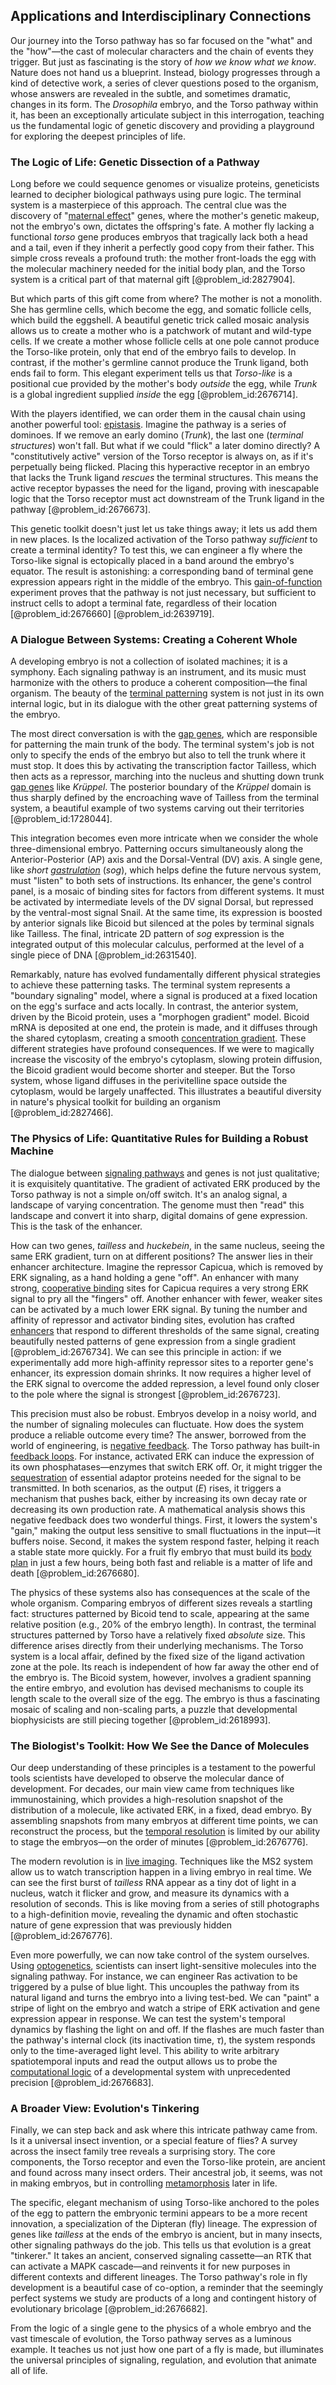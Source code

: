 ## Applications and Interdisciplinary Connections

Our journey into the Torso pathway has so far focused on the "what" and the "how"—the cast of molecular characters and the chain of events they trigger. But just as fascinating is the story of *how we know what we know*. Nature does not hand us a blueprint. Instead, biology progresses through a kind of detective work, a series of clever questions posed to the organism, whose answers are revealed in the subtle, and sometimes dramatic, changes in its form. The *Drosophila* embryo, and the Torso pathway within it, has been an exceptionally articulate subject in this interrogation, teaching us the fundamental logic of genetic discovery and providing a playground for exploring the deepest principles of life.

### The Logic of Life: Genetic Dissection of a Pathway

Long before we could sequence genomes or visualize proteins, geneticists learned to decipher biological pathways using pure logic. The terminal system is a masterpiece of this approach. The central clue was the discovery of "[maternal effect](@article_id:266671)" genes, where the mother's genetic makeup, not the embryo's own, dictates the offspring's fate. A mother fly lacking a functional *torso* gene produces embryos that tragically lack both a head and a tail, even if they inherit a perfectly good copy from their father. This simple cross reveals a profound truth: the mother front-loads the egg with the molecular machinery needed for the initial body plan, and the Torso system is a critical part of that maternal gift [@problem_id:2827904].

But which parts of this gift come from where? The mother is not a monolith. She has germline cells, which become the egg, and somatic follicle cells, which build the eggshell. A beautiful genetic trick called mosaic analysis allows us to create a mother who is a patchwork of mutant and wild-type cells. If we create a mother whose follicle cells at one pole cannot produce the Torso-like protein, only that end of the embryo fails to develop. In contrast, if the mother's germline cannot produce the Trunk ligand, both ends fail to form. This elegant experiment tells us that *Torso-like* is a positional cue provided by the mother's body *outside* the egg, while *Trunk* is a global ingredient supplied *inside* the egg [@problem_id:2676714].

With the players identified, we can order them in the causal chain using another powerful tool: [epistasis](@article_id:136080). Imagine the pathway is a series of dominoes. If we remove an early domino (*Trunk*), the last one (*terminal structures*) won't fall. But what if we could "flick" a later domino directly? A "constitutively active" version of the Torso receptor is always on, as if it's perpetually being flicked. Placing this hyperactive receptor in an embryo that lacks the Trunk ligand *rescues* the terminal structures. This means the active receptor bypasses the need for the ligand, proving with inescapable logic that the Torso receptor must act downstream of the Trunk ligand in the pathway [@problem_id:2676673].

This genetic toolkit doesn't just let us take things away; it lets us add them in new places. Is the localized activation of the Torso pathway *sufficient* to create a terminal identity? To test this, we can engineer a fly where the Torso-like signal is ectopically placed in a band around the embryo's equator. The result is astonishing: a corresponding band of terminal gene expression appears right in the middle of the embryo. This [gain-of-function](@article_id:272428) experiment proves that the pathway is not just necessary, but sufficient to instruct cells to adopt a terminal fate, regardless of their location [@problem_id:2676660] [@problem_id:2639719].

### A Dialogue Between Systems: Creating a Coherent Whole

A developing embryo is not a collection of isolated machines; it is a symphony. Each signaling pathway is an instrument, and its music must harmonize with the others to produce a coherent composition—the final organism. The beauty of the [terminal patterning](@article_id:197000) system is not just in its own internal logic, but in its dialogue with the other great patterning systems of the embryo.

The most direct conversation is with the [gap genes](@article_id:185149), which are responsible for patterning the main trunk of the body. The terminal system's job is not only to specify the ends of the embryo but also to tell the trunk where it must stop. It does this by activating the transcription factor Tailless, which then acts as a repressor, marching into the nucleus and shutting down trunk [gap genes](@article_id:185149) like *Krüppel*. The posterior boundary of the *Krüppel* domain is thus sharply defined by the encroaching wave of Tailless from the terminal system, a beautiful example of two systems carving out their territories [@problem_id:1728044].

This integration becomes even more intricate when we consider the whole three-dimensional embryo. Patterning occurs simultaneously along the Anterior-Posterior (AP) axis and the Dorsal-Ventral (DV) axis. A single gene, like *short [gastrulation](@article_id:144694)* (*sog*), which helps define the future nervous system, must "listen" to both sets of instructions. Its enhancer, the gene's control panel, is a mosaic of binding sites for factors from different systems. It must be activated by intermediate levels of the DV signal Dorsal, but repressed by the ventral-most signal Snail. At the same time, its expression is boosted by anterior signals like Bicoid but silenced at the poles by terminal signals like Tailless. The final, intricate 2D pattern of *sog* expression is the integrated output of this molecular calculus, performed at the level of a single piece of DNA [@problem_id:2631540].

Remarkably, nature has evolved fundamentally different physical strategies to achieve these patterning tasks. The terminal system represents a "boundary signaling" model, where a signal is produced at a fixed location on the egg's surface and acts locally. In contrast, the anterior system, driven by the Bicoid protein, uses a "morphogen gradient" model. Bicoid mRNA is deposited at one end, the protein is made, and it diffuses through the shared cytoplasm, creating a smooth [concentration gradient](@article_id:136139). These different strategies have profound consequences. If we were to magically increase the viscosity of the embryo's cytoplasm, slowing protein diffusion, the Bicoid gradient would become shorter and steeper. But the Torso system, whose ligand diffuses in the perivitelline space outside the cytoplasm, would be largely unaffected. This illustrates a beautiful diversity in nature's physical toolkit for building an organism [@problem_id:2827466].

### The Physics of Life: Quantitative Rules for Building a Robust Machine

The dialogue between [signaling pathways](@article_id:275051) and genes is not just qualitative; it is exquisitely quantitative. The gradient of activated ERK produced by the Torso pathway is not a simple on/off switch. It's an analog signal, a landscape of varying concentration. The genome must then "read" this landscape and convert it into sharp, digital domains of gene expression. This is the task of the enhancer.

How can two genes, *tailless* and *huckebein*, in the same nucleus, seeing the same ERK gradient, turn on at different positions? The answer lies in their enhancer architecture. Imagine the repressor Capicua, which is removed by ERK signaling, as a hand holding a gene "off". An enhancer with many strong, [cooperative binding](@article_id:141129) sites for Capicua requires a very strong ERK signal to pry all the "fingers" off. Another enhancer with fewer, weaker sites can be activated by a much lower ERK signal. By tuning the number and affinity of repressor and activator binding sites, evolution has crafted [enhancers](@article_id:139705) that respond to different thresholds of the same signal, creating beautifully nested patterns of gene expression from a single gradient [@problem_id:2676734]. We can see this principle in action: if we experimentally add more high-affinity repressor sites to a reporter gene's enhancer, its expression domain shrinks. It now requires a higher level of the ERK signal to overcome the added repression, a level found only closer to the pole where the signal is strongest [@problem_id:2676723].

This precision must also be robust. Embryos develop in a noisy world, and the number of signaling molecules can fluctuate. How does the system produce a reliable outcome every time? The answer, borrowed from the world of engineering, is [negative feedback](@article_id:138125). The Torso pathway has built-in [feedback loops](@article_id:264790). For instance, activated ERK can induce the expression of its own phosphatases—enzymes that switch ERK off. Or, it might trigger the [sequestration](@article_id:270806) of essential adaptor proteins needed for the signal to be transmitted. In both scenarios, as the output ($E$) rises, it triggers a mechanism that pushes back, either by increasing its own decay rate or decreasing its own production rate. A mathematical analysis shows this negative feedback does two wonderful things. First, it lowers the system's "gain," making the output less sensitive to small fluctuations in the input—it buffers noise. Second, it makes the system respond faster, helping it reach a stable state more quickly. For a fruit fly embryo that must build its [body plan](@article_id:136976) in just a few hours, being both fast and reliable is a matter of life and death [@problem_id:2676680].

The physics of these systems also has consequences at the scale of the whole organism. Comparing embryos of different sizes reveals a startling fact: structures patterned by Bicoid tend to scale, appearing at the same relative position (e.g., 20% of the embryo length). In contrast, the terminal structures patterned by Torso have a relatively fixed *absolute* size. This difference arises directly from their underlying mechanisms. The Torso system is a local affair, defined by the fixed size of the ligand activation zone at the pole. Its reach is independent of how far away the other end of the embryo is. The Bicoid system, however, involves a gradient spanning the entire embryo, and evolution has devised mechanisms to couple its length scale to the overall size of the egg. The embryo is thus a fascinating mosaic of scaling and non-scaling parts, a puzzle that developmental biophysicists are still piecing together [@problem_id:2618993].

### The Biologist's Toolkit: How We See the Dance of Molecules

Our deep understanding of these principles is a testament to the powerful tools scientists have developed to observe the molecular dance of development. For decades, our main view came from techniques like immunostaining, which provides a high-resolution snapshot of the distribution of a molecule, like activated ERK, in a fixed, dead embryo. By assembling snapshots from many embryos at different time points, we can reconstruct the process, but the [temporal resolution](@article_id:193787) is limited by our ability to stage the embryos—on the order of minutes [@problem_id:2676776].

The modern revolution is in [live imaging](@article_id:198258). Techniques like the MS2 system allow us to watch transcription happen in a living embryo in real time. We can see the first burst of *tailless* RNA appear as a tiny dot of light in a nucleus, watch it flicker and grow, and measure its dynamics with a resolution of seconds. This is like moving from a series of still photographs to a high-definition movie, revealing the dynamic and often stochastic nature of gene expression that was previously hidden [@problem_id:2676776].

Even more powerfully, we can now take control of the system ourselves. Using [optogenetics](@article_id:175202), scientists can insert light-sensitive molecules into the signaling pathway. For instance, we can engineer Ras activation to be triggered by a pulse of blue light. This uncouples the pathway from its natural ligand and turns the embryo into a living test-bed. We can "paint" a stripe of light on the embryo and watch a stripe of ERK activation and gene expression appear in response. We can test the system's temporal dynamics by flashing the light on and off. If the flashes are much faster than the pathway's internal clock (its inactivation time, $\tau$), the system responds only to the time-averaged light level. This ability to write arbitrary spatiotemporal inputs and read the output allows us to probe the [computational logic](@article_id:135757) of a developmental system with unprecedented precision [@problem_id:2676683].

### A Broader View: Evolution's Tinkering

Finally, we can step back and ask where this intricate pathway came from. Is it a universal insect invention, or a special feature of flies? A survey across the insect family tree reveals a surprising story. The core components, the Torso receptor and even the Torso-like protein, are ancient and found across many insect orders. Their ancestral job, it seems, was not in making embryos, but in controlling [metamorphosis](@article_id:190926) later in life.

The specific, elegant mechanism of using Torso-like anchored to the poles of the egg to pattern the embryonic termini appears to be a more recent innovation, a specialization of the Dipteran (fly) lineage. The expression of genes like *tailless* at the ends of the embryo is ancient, but in many insects, other signaling pathways do the job. This tells us that evolution is a great "tinkerer." It takes an ancient, conserved signaling cassette—an RTK that can activate a MAPK cascade—and reinvents it for new purposes in different contexts and different lineages. The Torso pathway's role in fly development is a beautiful case of co-option, a reminder that the seemingly perfect systems we study are products of a long and contingent history of evolutionary bricolage [@problem_id:2676682].

From the logic of a single gene to the physics of a whole embryo and the vast timescale of evolution, the Torso pathway serves as a luminous example. It teaches us not just how one part of a fly is made, but illuminates the universal principles of signaling, regulation, and evolution that animate all of life.